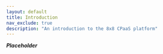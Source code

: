 ```yaml
---
layout: default
title: Introduction
nav_exclude: true
description: "An introduction to the 8x8 CPaaS platform"
---
```


**_Placeholder_**
